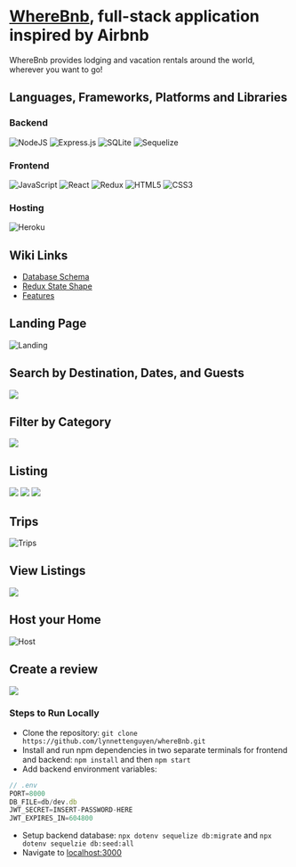 # [WhereBnb](https://where-bnb-app.herokuapp.com/), full-stack application inspired by Airbnb

WhereBnb provides lodging and vacation rentals around the world, wherever you want to go!

##  Languages, Frameworks, Platforms and Libraries
### Backend
![NodeJS](https://img.shields.io/badge/node.js-6DA55F?style=for-the-badge&logo=node.js&logoColor=white) ![Express.js](https://img.shields.io/badge/express.js-%23404d59.svg?style=for-the-badge&logo=express&logoColor=%2361DAFB) ![SQLite](https://img.shields.io/badge/sqlite-%2307405e.svg?style=for-the-badge&logo=sqlite&logoColor=white) ![Sequelize](https://img.shields.io/badge/Sequelize-52B0E7?style=for-the-badge&logo=Sequelize&logoColor=white)

### Frontend
![JavaScript](https://img.shields.io/badge/javascript-%23323330.svg?style=for-the-badge&logo=javascript&logoColor=%23F7DF1E) ![React](https://img.shields.io/badge/react-%2320232a.svg?style=for-the-badge&logo=react&logoColor=%2361DAFB)  ![Redux](https://img.shields.io/badge/redux-%23593d88.svg?style=for-the-badge&logo=redux&logoColor=white) ![HTML5](https://img.shields.io/badge/html5-%23E34F26.svg?style=for-the-badge&logo=html5&logoColor=white) ![CSS3](https://img.shields.io/badge/css3-%231572B6.svg?style=for-the-badge&logo=css3&logoColor=white) <a href='https://github.com/shivamkapasia0' target="_blank"><img alt='' src='https://img.shields.io/badge/Google_Maps API-100000?style=for-the-badge&logo=&logoColor=FFFFFF&labelColor=34A853&color=34A853'/></a>

### Hosting
![Heroku](https://img.shields.io/badge/heroku-%23430098.svg?style=for-the-badge&logo=heroku&logoColor=white)

## Wiki Links
- [Database Schema](https://github.com/lynnettenguyen/airBnb_project/wiki/Database-Schema)
- [Redux State Shape](https://github.com/lynnettenguyen/airBnb_project/wiki/Redux-State-Shape)
- [Features](https://github.com/lynnettenguyen/airBnb_project/wiki/Features-List)

## Landing Page
![Landing](https://user-images.githubusercontent.com/98368183/192944793-01b2e42f-5a7d-4915-a7e0-790246997c03.png)

## Search by Destination, Dates, and Guests
![](https://user-images.githubusercontent.com/98368183/193676635-fec23e5d-ef32-4338-b74a-832696284fbd.png)

## Filter by Category
![](https://user-images.githubusercontent.com/98368183/192944868-83deea3d-e140-402f-8fcd-c004f3216161.png)

## Listing
![](https://user-images.githubusercontent.com/98368183/196592327-801bba74-e76d-4cc6-b6d5-15690d4594ce.png)
![](https://user-images.githubusercontent.com/98368183/196592354-463287a3-f945-4505-bc4e-4188e04ba55c.png)
![](https://user-images.githubusercontent.com/98368183/196594076-20b369c9-cd49-4043-94ab-18adbd4ab19e.png)

## Trips
![Trips](https://user-images.githubusercontent.com/98368183/194404318-536f2859-a3ac-4499-bbf3-4ac01ef0a743.png)

## View Listings
![](https://user-images.githubusercontent.com/98368183/196592607-b1c04b41-1339-45ca-a175-763700b79d32.png)

## Host your Home
![Host](https://user-images.githubusercontent.com/98368183/182081916-edf00c58-defe-4653-a02e-deceb21b5faa.png)

## Create a review
![](https://user-images.githubusercontent.com/98368183/192949996-328e74ea-e82a-4817-82f9-ae425a012179.png)


### Steps to Run Locally
- Clone the repository: ```git clone https://github.com/lynnettenguyen/whereBnb.git```
- Install and run npm dependencies in two separate terminals for frontend and backend: ```npm install``` and then ```npm start```
- Add backend environment variables:
```js
// .env
PORT=8000
DB_FILE=db/dev.db
JWT_SECRET=INSERT-PASSWORD-HERE
JWT_EXPIRES_IN=604800
```
- Setup backend database: ```npx dotenv sequelize db:migrate``` and ```npx dotenv sequelzie db:seed:all```
- Navigate to [localhost:3000](http://localhost:3000/)
